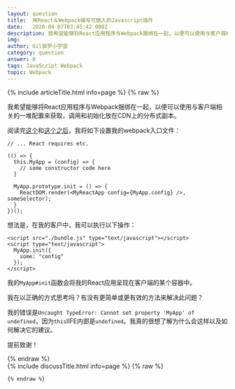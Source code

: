 ```yaml
---
layout: question
title:  用React＆Webpack编写可嵌入的Javascript插件
date:   2020-04-07T03:45:42.000Z
description: 我希望能够将React应用程序与Webpack捆绑在一起，以便可以使用与客户端相关的一堆配置来获取，调用和初始化放在CDN上的分布式副本。阅读完这个和...
img: 
author: Gil伽罗小宇宙
category: question
answer: 0
tags: JavaScript Webpack
topic: Webpack
---
```

<div class="article-root">
  <div class="article">
    {% include articleTitle.html info=page %}
    {% raw %}
    <div class="article-content"><p><font style="vertical-align: inherit;"><font style="vertical-align: inherit;">我希望能够将React应用程序与Webpack捆绑在一起，以便可以使用与客户端相关的一堆配置来获取，调用和初始化放在CDN上的分布式副本。</font></font></p>

<p><font style="vertical-align: inherit;"><font style="vertical-align: inherit;">阅读完</font></font><a href="https://scotch.io/tutorials/building-your-own-javascript-modal-plugin" rel="noreferrer"><font style="vertical-align: inherit;"><font style="vertical-align: inherit;">这个</font></font></a><font style="vertical-align: inherit;"><font style="vertical-align: inherit;">和</font></font><a href="https://stackoverflow.com/questions/25454029/embeddable-javascript-widget-with-react"><font style="vertical-align: inherit;"><font style="vertical-align: inherit;">这个之后</font></font></a><font style="vertical-align: inherit;"><font style="vertical-align: inherit;">，我将如下设置我的webpack入口文件：</font></font></p>

<pre><code>// ... React requires etc.<font></font>
<font></font>
(() =&gt; {<font></font>
  this.MyApp = (config) =&gt; {<font></font>
    // some constructor code here<font></font>
  }<font></font>
<font></font>
  MyApp.prototype.init = () =&gt; {<font></font>
    ReactDOM.render(&lt;MyReactApp config={MyApp.config} /&gt;, someSelector);<font></font>
  }<font></font>
})();<font></font>
</code></pre>

<p><font style="vertical-align: inherit;"><font style="vertical-align: inherit;">想法是，在我的客户中，我可以执行以下操作：</font></font></p>

<pre><code>&lt;script src="./bundle.js" type="text/javascript"&gt;&lt;/script&gt;<font></font>
&lt;script type="text/javascript"&gt;<font></font>
  MyApp.init({<font></font>
    some: "config"<font></font>
  });<font></font>
&lt;/script&gt;<font></font>
</code></pre>

<p><font style="vertical-align: inherit;"><font style="vertical-align: inherit;">我的</font></font><code>MyApp#init</code><font style="vertical-align: inherit;"><font style="vertical-align: inherit;">函数会将我的React应用呈现在客户端的某个容器中。</font></font></p>

<p><font style="vertical-align: inherit;"><font style="vertical-align: inherit;">我在以正确的方式思考吗？</font><font style="vertical-align: inherit;">有没有更简单或更有效的方法来解决此问题？</font></font></p>

<p><font style="vertical-align: inherit;"><font style="vertical-align: inherit;">我的错误是</font></font><code>Uncaught TypeError: Cannot set property 'MyApp' of undefined</code><font style="vertical-align: inherit;"><font style="vertical-align: inherit;">，因为</font></font><code>this</code><font style="vertical-align: inherit;"><font style="vertical-align: inherit;">IIFE内部是</font></font><code>undefined</code><font style="vertical-align: inherit;"><font style="vertical-align: inherit;">。</font><font style="vertical-align: inherit;">我真的很想了解为什么会这样以及如何解决它的建议。</font></font></p>

<p><font style="vertical-align: inherit;"><font style="vertical-align: inherit;">提前致谢！</font></font></p></div>
    {% endraw %}
  </div>

  <div class="discuss-wrapper">
    {% include discussTitle.html info=page %}
    {% raw %}
    
    {% endraw %}
  </div>
<div>
